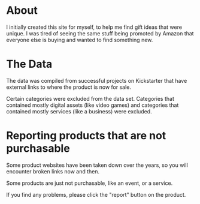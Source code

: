 # About

I initially created this site for myself, to help me find gift ideas that were unique. I was tired of seeing the same stuff being promoted by Amazon that everyone else is buying and wanted to find something new.

# The Data

The data was compiled from successful projects on Kickstarter that have external links to where the product is now for sale.

Certain categories were excluded from the data set. Categories that contained mostly digital assets (like video games) and categories that contained mostly services (like a business) were excluded.

# Reporting products that are not purchasable

Some product websites have been taken down over the years, so you will encounter broken links now and then.

Some products are just not purchasable, like an event, or a service.

If you find any problems, please click the "report" button on the product.

